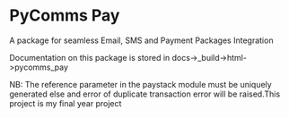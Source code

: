# PyComms Pay
A package for seamless Email, SMS and Payment Packages Integration

Documentation on this package is stored in docs->_build->html->pycomms_pay

NB: The reference parameter in the paystack module must be uniquely generated else and error of duplicate transaction error will be raised.This project is my final year project
